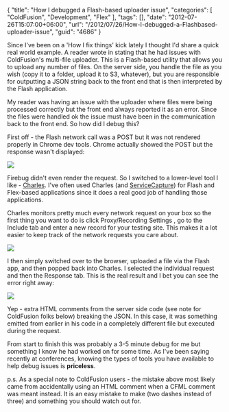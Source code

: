 {
	"title": "How I debugged a Flash-based uploader issue",
	"categories": [
		"ColdFusion",
		"Development",
		"Flex"
	],
	"tags": [],
	"date": "2012-07-26T15:07:00+06:00",
	"url": "/2012/07/26/How-I-debugged-a-Flashbased-uploader-issue",
	"guid": "4686"
}

Since I've been on a 'How I fix things' kick lately I thought I'd share a quick real world example. A reader wrote in stating that he had issues with ColdFusion's multi-file uploader. This is a Flash-based utility that allows you to upload any number of files. On the server side, you handle the file as you wish (copy it to a folder, upload it to S3, whatever), but you are responsible for outputting a JSON string back to the front end that is then interpreted by the Flash application.
<!--more-->
My reader was having an issue with the uploader where files were being processed correctly but the front end always reported it as an error. Since the files were handled ok the issue must have been in the communication back to the front end. So how did I debug this?

First off - the Flash network call was a POST but it was not rendered properly in Chrome dev tools. Chrome actually showed the POST but the response wasn't displayed:

<img src="https://static.raymondcamden.com/images/ScreenClip104.png" />

Firebug didn't even render the request. So I switched to a lower-level tool I like - <a href="http://www.charlesproxy.com/">Charles</a>. I've often used Charles (and <a href="http://kevinlangdon.com/serviceCapture/">ServiceCapture</a>) for Flash and Flex-based applications since it does a real good job of handling those applications.

Charles monitors pretty much every network request on your box so the first thing you want to do is click Proxy/Recording Settings , go to the Include tab and enter a new record for your testing site. This makes it a lot easier to keep track of the network requests you care about. 

<img src="https://static.raymondcamden.com/images/ScreenClip105.png" />

I then simply switched over to the browser, uploaded a file via the Flash app, and then popped back into Charles. I selected the individual request and then the Response tab. This is the real result and I bet you can see the error right away:

<img src="https://static.raymondcamden.com/images/ScreenClip106.png" />

Yep - extra HTML comments from the server side code (see note for ColdFusion folks below) breaking the JSON. In this case, it was something emitted from earlier in his code in a completely different file but executed during the request. 

From start to finish this was probably a 3-5 minute debug for me but something I know he had worked on for some time. As I've been saying recently at conferences, knowing the types of tools you have available to help debug issues is <b>priceless</b>. 

p.s. As a special note to ColdFusion users - the mistake above most likely came from accidentally using an HTML comment when a CFML comment was meant instead. It is an easy mistake to make (two dashes instead of three) and something you should watch out for.